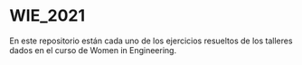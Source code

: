 # WIE_2021

En este repositorio están cada uno de los ejercicios resueltos de los talleres dados en el curso de Women in Engineering.
